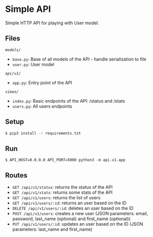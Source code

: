 # Simple API
Simple HTTP API for playing with User model.

## Files

*`models/`*
- `base.py`: Base of all models of the API - handle serialization to file
- `user.py`: User model

*`api/v1/`*
- `app.py`: Entry point of the API

*`views/`* 
- `index.py`: Basic endpoints of the API: /status and /stats
- `users.py`: All users endpoints

## Setup

```sh
$ pip3 install -r requirements.txt
```

## Run

```
$ API_HOST=0.0.0.0 API_PORT=5000 python3 -m api.v1.app
```

## Routes
- `GET /api/v1/status`: returns the status of the API
- `GET /api/v1/stats`: returns some stats of the API
- `GET /api/v1/users`: returns the list of users
- `GET /api/v1/users/:id`: returns an user based on the ID
- `DELETE /api/v1/users/:id`: deletes an user based on the ID
- `POST /api/v1/users`: creates a new user (JSON parameters: email, password, last_name (optional) and first_name (optional))
- `PUT /api/v1/users/:id`: updates an user based on the ID (JSON parameters: last_name and first_name)
